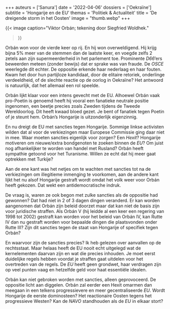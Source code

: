 +++
auteurs = ['Sanura']
date = '2022-04-06'
dossiers = ['Oekraïne']
subtitle = 'Hongarije en de EU'
themas = 'Politiek & Actualiteit'
title = 'De dreigende storm in het Oosten'
image = "thumb.webp"
+++


{{< image
	caption="Viktor Orbán; tekening door Siegfried Woldhek."
>}}

Orbán won voor de vierde keer op rij. En hij won overweldigend. Hij krijg bijna 5% meer van de stemmen dan de laatste keer, en voegde zelfs 2 zetels aan zijn supermeerderheid in het parlement toe. Prominente *D66*’ers beweerden meteen (zonder bewijs) dat er sprake was van fraude. De _OSCE_ weerlegde dit echter. De oppositie erkende haar nederlaag en haar fouten. Kwam het door hun partijloze kandidaat, door de elitaire retoriek, onderlinge verdeeldheid, of de slechte reactie op de oorlog in Oekraïne? Het antwoord is natuurlijk, dat het allemaal een rol speelde.


Orbán lijkt klaar voor een intens gevecht met de EU. Alhoewel Orbán vaak pro-Poetin is genoemd heeft hij vooral een fanatieke neutrale positie ingenomen, een beetje precies zoals Zweden tijdens de Tweede Wereldoorlog. Dit heeft kwaad bloed gezet. Je bent of fanatiek tegen Poetin of je steunt hem. Orbán’s Hongarije is uitzonderlijk eigenzinnig. 

En nu dreigt de EU met sancties tegen Hongarije. Sommige linkse activisten wilden dat al voor de verkiezingen maar Europese Commissie ging daar niet in mee. Waar moeten sancties eigenlijk voor zorgen? Een _Hexit_? Hongarije motiveren om nieuwe/extra bondgenoten te zoeken binnen de _EU_? Om juist nog afhankelijker te worden van handel met Rusland? Orbán heeft sympathie getoond voor het Turanisme. Willen ze echt dat hij meer gaat optrekken met Turkije?

Aan de ene kant was het netjes om te wachten met sancties tot na de verkiezingen om illegitieme inmenging te voorkomen, aan de andere kant lijkt het nu alsof Hongarije gestraft wordt omdat het volk weer voor Orbán heeft gekozen. Dat wekt een antidemocratische indruk.

De vraag is, waren ze ook begon met zulke sancties als de oppositie had gewonnen? Dat had niet in 2 of 3 dagen dingen veranderd. Er kan worden aangenomen dat Orbán zijn beleid doorzet maar dat kan niet de basis zijn voor juridische straffen. Als Orbán V (hij leidde al een keer een regering van 1998 tot 2002) gestraft kan worden voor het beleid van Orbán IV, kan Rutte IV dan nu gestraft worden voor bepaalde dingen die plaatsvonden onder Rutte III? Zijn dit sancties tegen de staat van Hongarije of specifiek tegen Orbán?

En waarvoor zijn de sancties precies? Ik heb gelezen over aanvallen op de rechtsstaat. Maar helaas heeft de EU nooit echt uitgelegd wat de kernelementen daarvan zijn en wat die precies inhouden. Je moet eerst duidelijke regels hebben voordat je straffen gaat uitdelen voor het overtreden van de regels. De _EU_ heeft geen grondwet, haar verdragen zijn op veel punten vaag en hetzelfde geld voor haat essentiële idealen.

Orbán kan niet gebroken worden met sancties, alleen geprovoceerd. De oppositie licht aan diggelen. Orbán zal eerder een Hexit omarmen dan meegaan in een telkens progressievere en meer gecentraliseerde _EU_. Wordt Hongarije de eerste dominosteen? Het reactionaire Oosten tegens het progressieve Westen? Kan de _NAVO_ standhouden als de _EU_ in elkaar stort?
